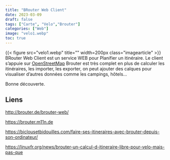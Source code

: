 ```yaml
---
title: "BRouter Web Client"
date: 2023-03-09
draft: false
tags: ["Carte", "Velo","Brouter"]
categories: ["Web"]
image: "velo1.webp"
toc: true
---
```

{{< figure src="velo1.webp" title="" width=200px class="imagearticle" >}}
BRouter Web Client  est un service WEB pour Planifier un itinéraire.
Le client s’appuie sur [OpenStreetMap](https://www.openstreetmap.org/)
Brouter est très complet en plus de calculer les itinéraires, les importer, les exporter, on peut ajouter des calques pour visualiser d’autres données comme les campings, hôtels…

<!-- more -->

Bonne découverte.

## Liens
http://brouter.de/brouter-web/

https://brouter.m11n.de

https://biclousetbidouilles.com/faire-ses-itineraires-avec-brouter-depuis-son-ordinateur/

https://linuxfr.org/news/brouter-un-calcul-d-itineraire-libre-pour-velo-mais-pas-que


